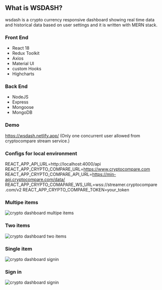 ## What is WSDASH?
wsdash is a crypto currency responsive dashboard showing real time data and historical data based on user settings and it is written with MERN stack. 

### Front End
- React 18
- Redux Toolkit
- Axios
- Material UI
- custom Hooks
- Highcharts

### Back End
- NodeJS
- Express
- Mongoose
- MongoDB

### Demo
https://wsdash.netlify.app/
(Only one concurrent user allowed from cryptocompare stream service.) 

### Configs for local environment
REACT_APP_API_URL=http://localhost:4000/api
REACT_APP_CRYPTO_COMPARE_URL=https://www.cryptocompare.com
REACT_APP_CRYPTO_COMPARE_API_URL=https://min-api.cryptocompare.com/data/
REACT_APP_CRYPTO_COMAPARE_WS_URL=wss://streamer.cryptocompare.com/v2
REACT_APP_CRYPTO_COMPARE_TOKEN=your_token

###  Multipe items
![crypto dashboard multipe items](https://res.cloudinary.com/db0j6u92o/image/upload/v1663104837/wsdash/multidash_yj162q.png)

### Two items
![crypto dashboard two items](https://res.cloudinary.com/db0j6u92o/image/upload/v1663104845/wsdash/twoselected_i285vf.png)

### Single item
![crypto dashboard signin](https://res.cloudinary.com/db0j6u92o/image/upload/v1663104850/wsdash/singlefull_gd08wm.png)

### Sign in
![crypto dashboard signin](https://res.cloudinary.com/db0j6u92o/image/upload/v1663104860/wsdash/Captura_de_pantalla_2022-09-13_a_las_18.05.02_sobyeu.png)

